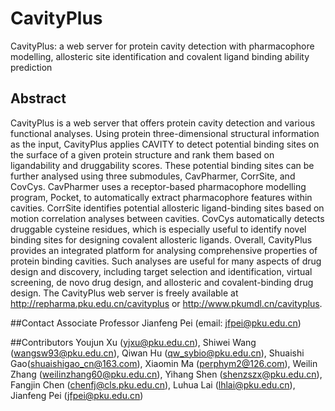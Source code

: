# CavityPlus
CavityPlus: a web server for protein cavity detection with pharmacophore modelling, allosteric site identification and covalent ligand binding ability prediction

## Abstract
CavityPlus is a web server that offers protein cavity detection and various functional analyses. Using protein three-dimensional structural information as the input, CavityPlus applies CAVITY to detect potential binding sites on the surface of a given protein structure and rank them based on ligandability and druggability scores. These potential binding sites can be further analysed using three submodules, CavPharmer, CorrSite, and CovCys. CavPharmer uses a receptor-based pharmacophore modelling program, Pocket, to automatically extract pharmacophore features within cavities. CorrSite identifies potential allosteric ligand-binding sites based on motion correlation analyses between cavities. CovCys automatically detects druggable cysteine residues, which is especially useful to identify novel binding sites for designing covalent allosteric ligands. Overall, CavityPlus provides an integrated platform for analysing comprehensive properties of protein binding cavities. Such analyses are useful for many aspects of drug design and discovery, including target selection and identification, virtual screening, de novo drug design, and allosteric and covalent-binding drug design. The CavityPlus web server is freely available at http://repharma.pku.edu.cn/cavityplus or http://www.pkumdl.cn/cavityplus.

##Contact
Associate Professor Jianfeng Pei (email: jfpei@pku.edu.cn)

##Contributors
Youjun Xu (yjxu@pku.edu.cn), Shiwei Wang (wangsw93@pku.edu.cn), Qiwan Hu (qw_sybio@pku.edu.cn), Shuaishi Gao(shuaishigao_cn@163.com), Xiaomin Ma (perphym2@126.com), Weilin Zhang (weilinzhang60@pku.edu.cn), Yihang Shen (shenzszx@pku.edu.cn), Fangjin Chen (chenfj@cls.pku.edu.cn), Luhua Lai (lhlai@pku.edu.cn), Jianfeng Pei (jfpei@pku.edu.cn)


